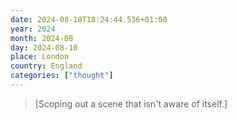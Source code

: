 ```yaml
---
date: 2024-08-10T18:24:44.536+01:00
year: 2024
month: 2024-08
day: 2024-08-10
place: London
country: England
categories: ["thought"]
---
```

> [Scoping out a scene that isn't aware of itself.]
